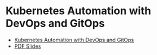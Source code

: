 # Kubernetes Automation with DevOps and GitOps

- [Kubernetes Automation with DevOps and GitOps](https://learning.oreilly.com/live-events/kubernetes-automation-with-devops-and-gitops/0636920055233/)
- [PDF Slides](https://on24static.akamaized.net/event/39/48/82/2/rt/1/documents/resourceList1674822793004/kubegitopsv1studentversion21675782813134.pdf)